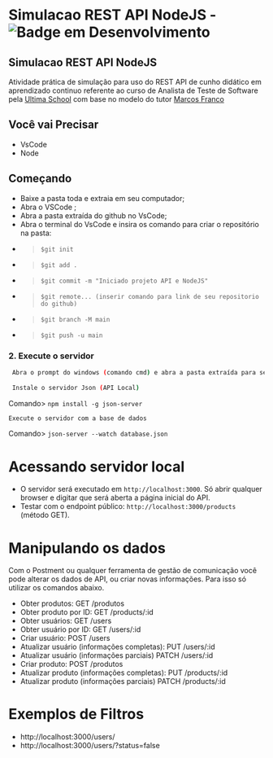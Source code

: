 
# Simulacao REST API NodeJS   -  ![Badge em Desenvolvimento](http://img.shields.io/static/v1?label=STATUS&message=%20CONCLUÍDO&color=GREEN&style=for-the-badge)

## Simulacao REST API NodeJS  

Atividade prática de simulação para uso do REST API de cunho didático em aprendizado continuo referente ao curso de Analista de Teste de Software pela [Ultima School](https://ultima.school/courses/) com base no modelo do tutor [Marcos Franco](https://github.com/carloseduardo1984/)

## Você vai Precisar

- VsCode 
- Node

## Começando

- Baixe a pasta toda e extraia em seu computador;
- Abra o VSCode ;
- Abra a pasta extraída do github no VsCode;
- Abra o terminal do VsCode e insira os comando para criar o repositório na pasta:

* > `$git init`
* > `$git add .`
* > `$git commit -m "Iniciado projeto API e NodeJS"`
* > `$git remote... (inserir comando para link de seu repositorio do github)`
* > `$git branch -M main`
* > `$git push -u main`


### 2. Execute o servidor

```bash
 Abra o prompt do windows (comando cmd) e abra a pasta extraída para seu computador (utilize o comando cd)
 
 Instale o servidor Json (API Local)
 ```
  Comando> `npm install -g json-server`

  ```bash
  Execute o servidor com a base de dados
  ```

  Comando> `json-server --watch database.json`

# Acessando servidor local

- O servidor será executado em `http://localhost:3000`. Só abrir qualquer browser e digitar que será aberta a página inicial do API.
- Testar com o endpoint público: `http://localhost:3000/products` (método GET).

# Manipulando os dados

Com o Postment ou qualquer ferramenta de gestão de comunicação você pode alterar os dados de API, ou criar novas informações. Para isso só utilizar os comandos abaixo.

- Obter produtos: GET /produtos
- Obter produto por ID: GET /products/:id
- Obter usuários: GET /users
- Obter usuário por ID: GET /users/:id
- Criar usuário: POST /users
- Atualizar usuário (informações completas): PUT /users/:id
- Atualizar usuário (informações parciais) PATCH /users/:id
- Criar produto: POST /produtos
- Atualizar produto (informações completas): PUT /products/:id
- Atualizar produto (informações parciais) PATCH /products/:id


# Exemplos de Filtros

- http://localhost:3000/users/
- http://localhost:3000/users/?status=false 

